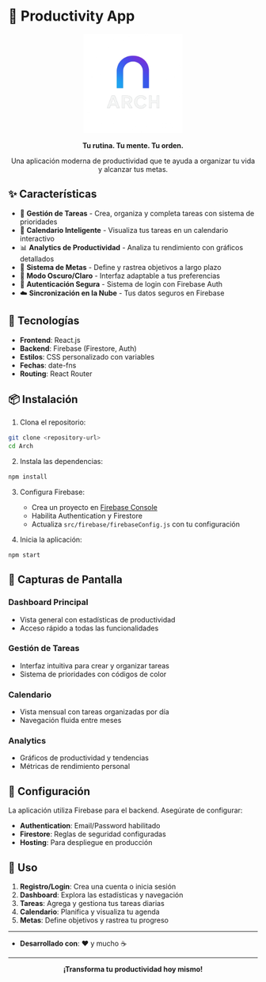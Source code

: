 # 🎯 Productivity App

<div align="center">
  <img src="public/images/a90f4370-8522-4e30-afb6-84c1dbeba61f.png" alt="Logo" width="200">
  
  **Tu rutina. Tu mente. Tu orden.**
  
  Una aplicación moderna de productividad que te ayuda a organizar tu vida y alcanzar tus metas.
</div>

## ✨ Características

- 📝 **Gestión de Tareas** - Crea, organiza y completa tareas con sistema de prioridades
- 📅 **Calendario Inteligente** - Visualiza tus tareas en un calendario interactivo
- 📊 **Analytics de Productividad** - Analiza tu rendimiento con gráficos detallados
- 🎯 **Sistema de Metas** - Define y rastrea objetivos a largo plazo
- 🌙 **Modo Oscuro/Claro** - Interfaz adaptable a tus preferencias
- 🔐 **Autenticación Segura** - Sistema de login con Firebase Auth
- ☁️ **Sincronización en la Nube** - Tus datos seguros en Firebase

## 🚀 Tecnologías

- **Frontend**: React.js
- **Backend**: Firebase (Firestore, Auth)
- **Estilos**: CSS personalizado con variables
- **Fechas**: date-fns
- **Routing**: React Router

## 📦 Instalación

1. Clona el repositorio:
```bash
git clone <repository-url>
cd Arch
```

2. Instala las dependencias:
```bash
npm install
```

3. Configura Firebase:
   - Crea un proyecto en [Firebase Console](https://console.firebase.google.com)
   - Habilita Authentication y Firestore
   - Actualiza `src/firebase/firebaseConfig.js` con tu configuración

4. Inicia la aplicación:
```bash
npm start
```

## 🎨 Capturas de Pantalla

### Dashboard Principal
- Vista general con estadísticas de productividad
- Acceso rápido a todas las funcionalidades

### Gestión de Tareas
- Interfaz intuitiva para crear y organizar tareas
- Sistema de prioridades con códigos de color

### Calendario
- Vista mensual con tareas organizadas por día
- Navegación fluida entre meses

### Analytics
- Gráficos de productividad y tendencias
- Métricas de rendimiento personal

## 🔧 Configuración

La aplicación utiliza Firebase para el backend. Asegúrate de configurar:

- **Authentication**: Email/Password habilitado
- **Firestore**: Reglas de seguridad configuradas
- **Hosting**: Para despliegue en producción

## 📱 Uso

1. **Registro/Login**: Crea una cuenta o inicia sesión
2. **Dashboard**: Explora las estadísticas y navegación
3. **Tareas**: Agrega y gestiona tus tareas diarias
4. **Calendario**: Planifica y visualiza tu agenda
5. **Metas**: Define objetivos y rastrea tu progreso

---

- **Desarrollado con**: ❤️ y mucho ☕

---

<div align="center">
  <strong>¡Transforma tu productividad hoy mismo!</strong>
</div>
